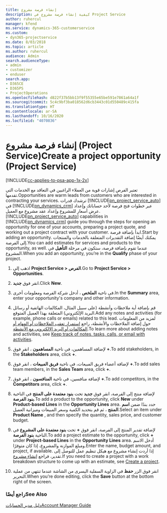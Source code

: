 ```yaml
---
title: إنشاء فرصة مشروع
description: كيفية إنشاء فرصة مشروع في Project Service
author: ruhercul
manager: kfend
ms.service: dynamics-365-customerservice
ms.custom:
- dyn365-projectservice
ms.date: 8/03/2018
ms.topic: article
ms.author: ruhercul
audience: Admin
search.audienceType:
- admin
- customizer
- enduser
search.app:
- D365CE
- D365PS
- ProjectOperations
ms.openlocfilehash: d822f37b5bb13f9f55355e65be591e7861a64a1f
ms.sourcegitcommit: 5c4c9bf3ba018562d6cb3443c01d550489c415fa
ms.translationtype: HT
ms.contentlocale: ar-SA
ms.lasthandoff: 10/16/2020
ms.locfileid: "4070836"
---
```

# <a name="create-a-project-opportunity-project-service"></a><span data-ttu-id="130a9-103">إنشاء فرصة مشروع (Project Service)</span><span class="sxs-lookup"><span data-stu-id="130a9-103">Create a project opportunity (Project Service)</span></span>

[!INCLUDE[cc-applies-to-psa-app-1x-2x](../includes/cc-applies-to-psa-app-1x-2x.md)]

<span data-ttu-id="130a9-104">تعتبر الفرص إشارات قوية من العملاء الراغبين في التعاقد مع الخدمات التي تقدمها.</span><span class="sxs-lookup"><span data-stu-id="130a9-104">Opportunities are warm leads from customers who are interested in contracting your services.</span></span> <span data-ttu-id="130a9-105">ترشدك قدرات [!INCLUDE[pn_project_service_auto](../includes/pn-project-service-auto.md)] في [!INCLUDE[pn_dynamics_crm](../includes/pn-dynamics-crm.md)] عبر خطوات فتح فرصة لأحد حساباتك وإعداد عرض أسعار للمشروع وإعداد عقد مشروع مع العميل.</span><span class="sxs-lookup"><span data-stu-id="130a9-105">[!INCLUDE[pn_project_service_auto](../includes/pn-project-service-auto.md)] capabilities in [!INCLUDE[pn_dynamics_crm](../includes/pn-dynamics-crm.md)] guide you through the steps for opening an opportunity for one of your accounts, preparing a project quote, and working out a project contract with your customer.</span></span> <span data-ttu-id="130a9-106">ابدأ بإضافة فرصة.</span><span class="sxs-lookup"><span data-stu-id="130a9-106">Start by adding an opportunity.</span></span> <span data-ttu-id="130a9-107">يمكنك أيضًا إضافة التقديرات المتعلقة بالخدمات والمنتجات إلى الفرصة.</span><span class="sxs-lookup"><span data-stu-id="130a9-107">You can add estimates for services and products to the opportunity, as well.</span></span> <span data-ttu-id="130a9-108">عندما تقوم بإضافة فرصة، ستكون في مرحلة **التأهيل** في المشروع.</span><span class="sxs-lookup"><span data-stu-id="130a9-108">When you add an opportunity, you’re in the **Qualify** phase of your project.</span></span>  
  
1.  <span data-ttu-id="130a9-109">اذهب إلى **Project Service > الفرص**.</span><span class="sxs-lookup"><span data-stu-id="130a9-109">Go to **Project Service > Opportunities**.</span></span>  
  
2.  <span data-ttu-id="130a9-110">انقر فوق **جديد**.</span><span class="sxs-lookup"><span data-stu-id="130a9-110">Click **New**.</span></span>  
  
3.  <span data-ttu-id="130a9-111">في ناحية **الملخص** ، أدخل شركة الفرصة ومعلومات أخرى.</span><span class="sxs-lookup"><span data-stu-id="130a9-111">In the **Summary** area, enter your opportunity's company and other information.</span></span>  
  
4.  <span data-ttu-id="130a9-112">قم بإضافة أية ملاحظات وأنشطة (على سبيل المثال، المكالمات الهاتفية أو رسائل البريد الإلكتروني) المتعلقة بهذا العميل المتوقع.</span><span class="sxs-lookup"><span data-stu-id="130a9-112">Add any notes and activities (for example, phone calls or emails) related to this lead.</span></span> <span data-ttu-id="130a9-113">لمزيد من المعلومات حول إضافة الملاحظات والأنشطة، راجع [استمرار تعقب الملاحظات أو المهام أو المكالمات أو البريد الإلكتروني مع الأنشطة](https://docs.microsoft.com/dynamics365/customerengagement/on-premises/basics/work-with-activities).</span><span class="sxs-lookup"><span data-stu-id="130a9-113">To learn more about adding notes and activities, see [Keep track of notes, tasks, calls, or email with activities](https://docs.microsoft.com/dynamics365/customerengagement/on-premises/basics/work-with-activities).</span></span>  
  
5.  <span data-ttu-id="130a9-114">لإضافة المساهمين، في ناحية **المساهمون** ، انقر فوق **+**.</span><span class="sxs-lookup"><span data-stu-id="130a9-114">To add stakeholders, in the **Stakeholders** area, click **+**.</span></span>  
  
6.  <span data-ttu-id="130a9-115">لإضافة أعضاء فريق المبيعات، في ناحية **فريق المبيعات** ، انقر فوق **+**.</span><span class="sxs-lookup"><span data-stu-id="130a9-115">To add sales team members, in the **Sales Team** area, click **+**.</span></span>  
  
7.  <span data-ttu-id="130a9-116">لإضافة منافسين، في ناحية **المنافسون** ، انقر فوق **+**.</span><span class="sxs-lookup"><span data-stu-id="130a9-116">To add competitors, in the **Competitors** area, click **+**.</span></span>  
  
8.  <span data-ttu-id="130a9-117">لإضافة منتج إلى الفرصة، انقر فوق **جديد** تحت **بنود معتمدة على المنتج‬** في الناحية **بنود الفرصة‬**.</span><span class="sxs-lookup"><span data-stu-id="130a9-117">To add a product to the opportunity, click **New** under **Product-based Lines** in the **Opportunity Lines** area.</span></span> <span data-ttu-id="130a9-118">حدد بندًا ضمن **اسم المنتج** ، ثم قم بتحديد الكمية وسعر المبيعات وميزانية العميل‬.</span><span class="sxs-lookup"><span data-stu-id="130a9-118">Select an item under **Product Name** , and then specify the quantity, sales price, and customer budget.</span></span>  
  
9. <span data-ttu-id="130a9-119">لإضافة تقدير المنتج إلى الفرصة، انقر فوق **+** تحت **بنود معتمدة على المشروع** في الناحية **بنود الفرصة**.</span><span class="sxs-lookup"><span data-stu-id="130a9-119">To add a project estimate to the opportunity, click **+** under **Project-based Lines** in the **Opportunity Lines** area.</span></span> <span data-ttu-id="130a9-120">أدخل الاسم ومبلغ الموازنة والمشروع، إذا كان متوفرًا.</span><span class="sxs-lookup"><span data-stu-id="130a9-120">Enter the name, budget amount, and project, if available.</span></span> <span data-ttu-id="130a9-121">إذا أردت إنشاء مشروع مع هيكل تنظيم عمل للتوصل إلى تقدير، فراجع [إنشاء مشروع](../psa/create-project.md).</span><span class="sxs-lookup"><span data-stu-id="130a9-121">If you need to create a project with a work breakdown structure to come up with an estimate, see [Create a project](../psa/create-project.md).</span></span>  
  
10. <span data-ttu-id="130a9-122">انقر فوق الزر **حفظ** في الزاوية السفلية اليسرى من الشاشة عندما تنتهي من عملية التحرير.</span><span class="sxs-lookup"><span data-stu-id="130a9-122">When you’re done editing, click the **Save** button at the bottom right of the screen.</span></span>  
  
### <a name="see-also"></a><span data-ttu-id="130a9-123">راجع أيضًا</span><span class="sxs-lookup"><span data-stu-id="130a9-123">See Also</span></span>  
 [<span data-ttu-id="130a9-124">دليل مدير الحسابات</span><span class="sxs-lookup"><span data-stu-id="130a9-124">Account Manager Guide</span></span>](../psa/account-manager-guide.md)
